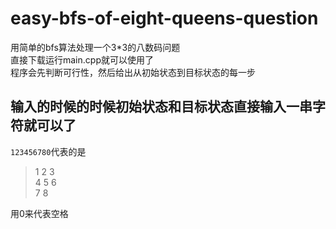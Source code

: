 # easy-bfs-of-eight-queens-question
用简单的bfs算法处理一个3*3的八数码问题  
直接下载运行main.cpp就可以使用了  
程序会先判断可行性，然后给出从初始状态到目标状态的每一步  
## 输入的时候的时候初始状态和目标状态直接输入一串字符就可以了  
`123456780`代表的是  
>1 2 3  
>4 5 6  
>7 8

用0来代表空格  
